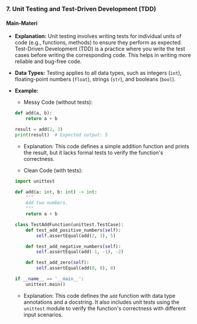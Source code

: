 ### 7. Unit Testing and Test-Driven Development (TDD)

#### Main-Materi
- **Explanation:** Unit testing involves writing tests for individual units of code (e.g., functions, methods) to ensure they perform as expected. Test-Driven Development (TDD) is a practice where you write the test cases before writing the corresponding code. This helps in writing more reliable and bug-free code.

- **Data Types:** Testing applies to all data types, such as integers (`int`), floating-point numbers (`float`), strings (`str`), and booleans (`bool`).

- **Example:**
    - Messy Code (without tests):
    ```python
    def add(a, b):
        return a + b

    result = add(2, 3)
    print(result)  # Expected output: 5
    ```

    - Explanation: This code defines a simple addition function and prints the result, but it lacks formal tests to verify the function's correctness.

    - Clean Code (with tests):
    ```python
    import unittest

    def add(a: int, b: int) -> int:
        """
        Add two numbers.
        """
        return a + b

    class TestAddFunction(unittest.TestCase):
        def test_add_positive_numbers(self):
            self.assertEqual(add(2, 3), 5)

        def test_add_negative_numbers(self):
            self.assertEqual(add(-1, -1), -2)

        def test_add_zero(self):
            self.assertEqual(add(0, 0), 0)

    if __name__ == '__main__':
        unittest.main()
    ```

    - Explanation: This code defines the `add` function with data type annotations and a docstring. It also includes unit tests using the `unittest` module to verify the function's correctness with different input scenarios.
